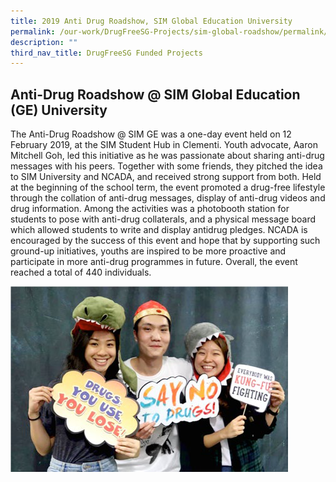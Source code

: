 ```yaml
---
title: 2019 Anti Drug Roadshow, SIM Global Education University
permalink: /our-work/DrugFreeSG-Projects/sim-global-roadshow/permalink/
description: ""
third_nav_title: DrugFreeSG Funded Projects
---
```

## Anti-Drug Roadshow @ SIM Global Education (GE) University

The Anti-Drug Roadshow @ SIM GE was a one-day event
held on 12 February 2019, at the SIM Student Hub in
Clementi. Youth advocate, Aaron Mitchell Goh, led this
initiative as he was passionate about sharing anti-drug
messages with his peers. Together with some friends,
they pitched the idea to SIM University and NCADA, and
received strong support from both. Held at the beginning
of the school term, the event promoted a drug-free
lifestyle through the collation of anti-drug messages,
display of anti-drug videos and drug information. Among
the activities was a photobooth station for students to
pose with anti-drug collaterals, and a physical message
board which allowed students to write and display antidrug
pledges.
NCADA is encouraged by the success of this event and
hope that by supporting such ground-up initiatives,
youths are inspired to be more proactive and participate
in more anti-drug programmes in future. Overall, the
event reached a total of 440 individuals.
	
![](/images/DFSG%20Projects/SMU.png)